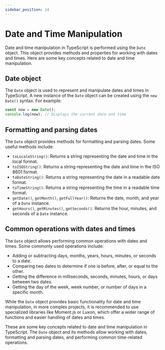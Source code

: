 ```yaml
---
sidebar_position: 14
---
```


# Date and Time Manipulation

Date and time manipulation in TypeScript is performed using the `Date` object. This object provides methods and properties for working with dates and times. Here are some key concepts related to date and time manipulation.

## Date object
The `Date` object is used to represent and manipulate dates and times in TypeScript. A new instance of the `Date` object can be created using the `new Date()` syntax. For example:
  ```typescript
  const now = new Date();
  console.log(now); // Displays the current date and time
  ```

## Formatting and parsing dates
The `Date` object provides methods for formatting and parsing dates. Some useful methods include:

  - `toLocaleString()`: Returns a string representing the date and time in the local format.
  - `toISOString()`: Returns a string representing the date and time in the ISO 8601 format.
  - `toDateString()`: Returns a string representing the date in a readable date format.
  - `toTimeString()`: Returns a string representing the time in a readable time format.
  - `getDate()`, `getMonth()`, `getFullYear()`: Returns the date, month, and year of a `Date` instance.
  - `getHours()`, `getMinutes()`, `getSeconds()`: Returns the hour, minutes, and seconds of a `Date` instance.

## Common operations with dates and times
The `Date` object allows performing common operations with dates and times. Some commonly used operations include:

  - Adding or subtracting days, months, years, hours, minutes, or seconds to a date.
  - Comparing two dates to determine if one is before, after, or equal to the other.
  - Getting the difference in milliseconds, seconds, minutes, hours, or days between two dates.
  - Getting the day of the week, week number, or number of days in a specific month.

While the `Date` object provides basic functionality for date and time manipulation, in more complex projects, it is recommended to use specialized libraries like Moment.js or Luxon, which offer a wider range of functions and easier handling of dates and times.

These are some key concepts related to date and time manipulation in TypeScript. The `Date` object and its methods allow working with dates, formatting and parsing dates, and performing common time-related operations.
